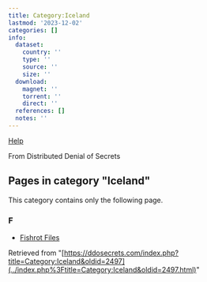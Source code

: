 ```yaml
---
title: Category:Iceland
lastmod: '2023-12-02'
categories: []
info:
  dataset:
    country: ''
    type: ''
    source: ''
    size: ''
  download:
    magnet: ''
    torrent: ''
    direct: ''
  references: []
  notes: ''
---
```




[Help](https://www.mediawiki.org/wiki/Special:MyLanguage/Help:Categories)

From Distributed Denial of Secrets

## Pages in category "Iceland"

This category contains only the following page.

### F

- [Fishrot Files](Fishrot_Files.html "Fishrot Files")

Retrieved from
"[https://ddosecrets.com/index.php?title=Category:Iceland&oldid=2497](../index.php%3Ftitle=Category:Iceland&oldid=2497.html)"

